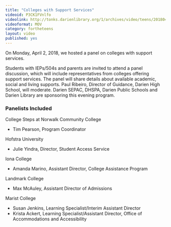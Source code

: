 ```yaml
---
title: "Colleges with Support Services"
videoid: P3CK1FVnlfo
videolink: http://tonks.darienlibrary.org/1/archives/video/teens/20180402_college_support_services.mov
videoformat: MOV
category: fortheteens
layout: video
published: yes
---
```


On Monday, April 2, 2018, we hosted a panel on colleges with support services. 

Students with IEPs/504s and parents are invited to attend a panel discussion, which will include representatives from colleges offering support services. The panel will share details about available academic, social and living supports. Paul Ribeiro, Director of Guidance, Darien High School, will moderate. Darien SEPAC, DHSPA, Darien Public Schools and Darien Library are sponsoring this evening program.

### Panelists Included

College Steps at Norwalk Community College
* Tim Pearson, Program Coordinator

Hofstra University
* Julie Yindra, Director, Student Access Service

Iona College
* Amanda Marino, Assistant Director, College Assistance Program

Landmark College
* Max McAuley, Assistant Director of Admissions

Marist College
* Susan Jenkins, Learning Specialist/Interim Assistant Director
* Krista Ackert, Learning Specialist/Assistant Director, Office of Accommodations and Accessibility